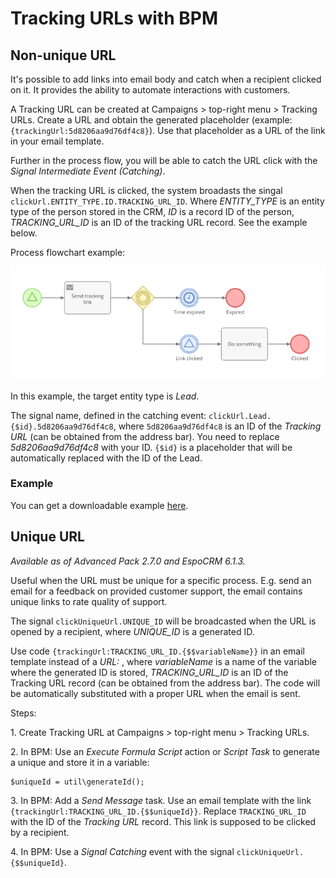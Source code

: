 # Tracking URLs with BPM

## Non-unique URL

It's possible to add links into email body and catch when a recipient clicked on it. It provides the ability to automate interactions with customers.

A Tracking URL can be created at Campaigns > top-right menu > Tracking URLs. Create a URL and obtain the generated placeholder (example: `{trackingUrl:5d8206aa9d76df4c8}`). Use that placeholder as a URL of the link in your email template.

Further in the process flow, you will be able to catch the URL click with the *Signal Intermediate Event (Catching)*.

When the tracking URL is clicked, the system broadasts the singal `clickUrl.ENTITY_TYPE.ID.TRACKING_URL_ID`. Where *ENTITY_TYPE* is an entity type of the person stored in the CRM, *ID* is a record ID of the person, *TRACKING_URL_ID* is an ID of the tracking URL record. See the example below.

Process flowchart example:

![BPM Tracking URL](https://raw.githubusercontent.com/espocrm/documentation/master/docs/_static/images/administration/bpm/tracking-urls.png)

In this example, the target entity type is *Lead*.

The signal name, defined in the catching event: `clickUrl.Lead.{$id}.5d8206aa9d76df4c8`, where `5d8206aa9d76df4c8` is an ID of the *Tracking URL* (can be obtained from the address bar). You need to replace *5d8206aa9d76df4c8* with your ID. `{$id}` is a placeholder that will be automatically replaced with the ID of the Lead.

### Example

You can get a downloadable example [here](bpm-examples.md#downloadable-examples).

## Unique URL

*Available as of Advanced Pack 2.7.0 and EspoCRM 6.1.3.*

Useful when the URL must be unique for a specific process. E.g. send an email for a feedback on provided customer support, the email contains unique links to rate quality of support.

The signal  `clickUniqueUrl.UNIQUE_ID` will be broadcasted when the URL is opened by a recipient, where *UNIQUE_ID* is a generated ID.

Use code `{trackingUrl:TRACKING_URL_ID.{$$variableName}}` in an email template instead of a *URL:* , where *variableName* is a name of the variable where the generated ID is stored, *TRACKING_URL_ID* is an ID of the Tracking URL record (can be obtained from the address bar). The code will be automatically substituted with a proper URL when the email is sent.

Steps:

1\. Create Tracking URL at Campaigns > top-right menu > Tracking URLs.


2\. In BPM: Use an *Execute Formula Script* action or *Script Task* to generate a unique and store it in a variable:

```
$uniqueId = util\generateId();
```

3\. In BPM: Add a *Send Message* task. Use an email template with the link `{trackingUrl:TRACKING_URL_ID.{$$uniqueId}}`. Replace `TRACKING_URL_ID` with the ID of the *Tracking URL* record. This link is supposed to be clicked by a recipient.

4\. In BPM: Use a *Signal Catching* event with the signal `clickUniqueUrl.{$$uniqueId}`.
